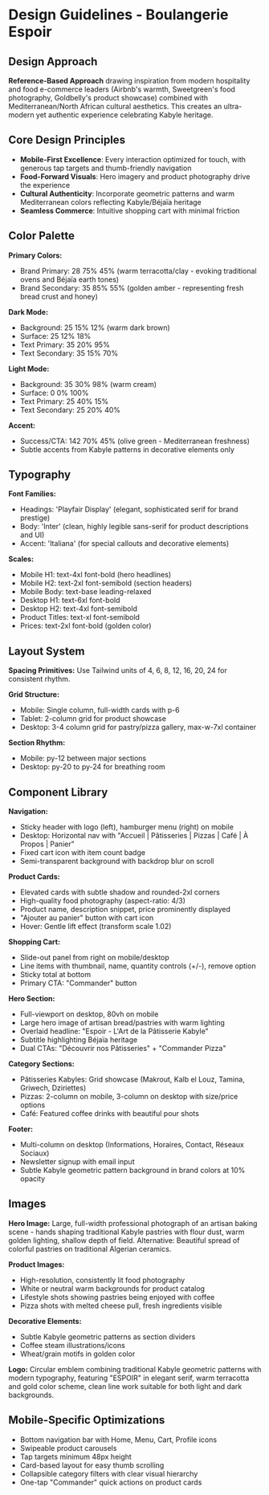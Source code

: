 # Design Guidelines - Boulangerie Espoir

## Design Approach
**Reference-Based Approach** drawing inspiration from modern hospitality and food e-commerce leaders (Airbnb's warmth, Sweetgreen's food photography, Goldbelly's product showcase) combined with Mediterranean/North African cultural aesthetics. This creates an ultra-modern yet authentic experience celebrating Kabyle heritage.

## Core Design Principles
- **Mobile-First Excellence**: Every interaction optimized for touch, with generous tap targets and thumb-friendly navigation
- **Food-Forward Visuals**: Hero imagery and product photography drive the experience
- **Cultural Authenticity**: Incorporate geometric patterns and warm Mediterranean colors reflecting Kabyle/Béjaïa heritage
- **Seamless Commerce**: Intuitive shopping cart with minimal friction

## Color Palette

**Primary Colors:**
- Brand Primary: 28 75% 45% (warm terracotta/clay - evoking traditional ovens and Béjaïa earth tones)
- Brand Secondary: 35 85% 55% (golden amber - representing fresh bread crust and honey)

**Dark Mode:**
- Background: 25 15% 12% (warm dark brown)
- Surface: 25 12% 18%
- Text Primary: 35 20% 95%
- Text Secondary: 35 15% 70%

**Light Mode:**
- Background: 35 30% 98% (warm cream)
- Surface: 0 0% 100%
- Text Primary: 25 40% 15%
- Text Secondary: 25 20% 40%

**Accent:**
- Success/CTA: 142 70% 45% (olive green - Mediterranean freshness)
- Subtle accents from Kabyle patterns in decorative elements only

## Typography

**Font Families:**
- Headings: 'Playfair Display' (elegant, sophisticated serif for brand prestige)
- Body: 'Inter' (clean, highly legible sans-serif for product descriptions and UI)
- Accent: 'Italiana' (for special callouts and decorative elements)

**Scales:**
- Mobile H1: text-4xl font-bold (hero headlines)
- Mobile H2: text-2xl font-semibold (section headers)
- Mobile Body: text-base leading-relaxed
- Desktop H1: text-6xl font-bold
- Desktop H2: text-4xl font-semibold
- Product Titles: text-xl font-semibold
- Prices: text-2xl font-bold (golden color)

## Layout System

**Spacing Primitives:** Use Tailwind units of 4, 6, 8, 12, 16, 20, 24 for consistent rhythm.

**Grid Structure:**
- Mobile: Single column, full-width cards with p-6
- Tablet: 2-column grid for product showcase
- Desktop: 3-4 column grid for pastry/pizza gallery, max-w-7xl container

**Section Rhythm:**
- Mobile: py-12 between major sections
- Desktop: py-20 to py-24 for breathing room

## Component Library

**Navigation:**
- Sticky header with logo (left), hamburger menu (right) on mobile
- Desktop: Horizontal nav with "Accueil | Pâtisseries | Pizzas | Café | À Propos | Panier"
- Fixed cart icon with item count badge
- Semi-transparent background with backdrop blur on scroll

**Product Cards:**
- Elevated cards with subtle shadow and rounded-2xl corners
- High-quality food photography (aspect-ratio: 4/3)
- Product name, description snippet, price prominently displayed
- "Ajouter au panier" button with cart icon
- Hover: Gentle lift effect (transform scale 1.02)

**Shopping Cart:**
- Slide-out panel from right on mobile/desktop
- Line items with thumbnail, name, quantity controls (+/-), remove option
- Sticky total at bottom
- Primary CTA: "Commander" button

**Hero Section:**
- Full-viewport on desktop, 80vh on mobile
- Large hero image of artisan bread/pastries with warm lighting
- Overlaid headline: "Espoir - L'Art de la Pâtisserie Kabyle"
- Subtitle highlighting Béjaïa heritage
- Dual CTAs: "Découvrir nos Pâtisseries" + "Commander Pizza"

**Category Sections:**
- Pâtisseries Kabyles: Grid showcase (Makrout, Kalb el Louz, Tamina, Griwech, Dziriettes)
- Pizzas: 2-column on mobile, 3-column on desktop with size/price options
- Café: Featured coffee drinks with beautiful pour shots

**Footer:**
- Multi-column on desktop (Informations, Horaires, Contact, Réseaux Sociaux)
- Newsletter signup with email input
- Subtle Kabyle geometric pattern background in brand colors at 10% opacity

## Images

**Hero Image:** Large, full-width professional photograph of an artisan baking scene - hands shaping traditional Kabyle pastries with flour dust, warm golden lighting, shallow depth of field. Alternative: Beautiful spread of colorful pastries on traditional Algerian ceramics.

**Product Images:**
- High-resolution, consistently lit food photography
- White or neutral warm backgrounds for product catalog
- Lifestyle shots showing pastries being enjoyed with coffee
- Pizza shots with melted cheese pull, fresh ingredients visible

**Decorative Elements:**
- Subtle Kabyle geometric patterns as section dividers
- Coffee steam illustrations/icons
- Wheat/grain motifs in golden color

**Logo:** Circular emblem combining traditional Kabyle geometric patterns with modern typography, featuring "ESPOIR" in elegant serif, warm terracotta and gold color scheme, clean line work suitable for both light and dark backgrounds.

## Mobile-Specific Optimizations
- Bottom navigation bar with Home, Menu, Cart, Profile icons
- Swipeable product carousels
- Tap targets minimum 48px height
- Card-based layout for easy thumb scrolling
- Collapsible category filters with clear visual hierarchy
- One-tap "Commander" quick actions on product cards